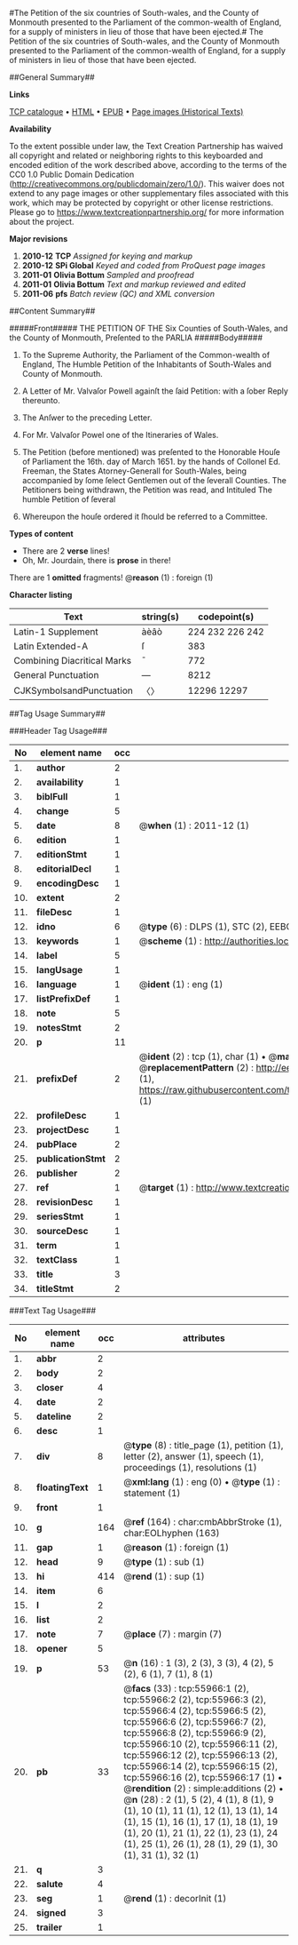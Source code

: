 #The Petition of the six countries of South-wales, and the County of Monmouth presented to the Parliament of the common-wealth of England, for a supply of ministers in lieu of those that have been ejected.#
The Petition of the six countries of South-wales, and the County of Monmouth presented to the Parliament of the common-wealth of England, for a supply of ministers in lieu of those that have been ejected.

##General Summary##

**Links**

[TCP catalogue](http://www.ota.ox.ac.uk/tcp/)  • 
[HTML](http://tei.it.ox.ac.uk/tcp/Texts-HTML/free/A54/A54558.html)  • 
[EPUB](http://tei.it.ox.ac.uk/tcp/Texts-EPUB/free/A54/A54558.epub) • 
[Page images (Historical Texts)](https://historicaltexts.jisc.ac.uk/eebo-12194241e)

**Availability**

To the extent possible under law, the Text Creation Partnership has waived all copyright and related or neighboring rights to this keyboarded and encoded edition of the work described above, according to the terms of the CC0 1.0 Public Domain Dedication (http://creativecommons.org/publicdomain/zero/1.0/). This waiver does not extend to any page images or other supplementary files associated with this work, which may be protected by copyright or other license restrictions. Please go to https://www.textcreationpartnership.org/ for more information about the project.

**Major revisions**

1. __2010-12__ __TCP__ *Assigned for keying and markup*
1. __2010-12__ __SPi Global__ *Keyed and coded from ProQuest page images*
1. __2011-01__ __Olivia Bottum__ *Sampled and proofread*
1. __2011-01__ __Olivia Bottum__ *Text and markup reviewed and edited*
1. __2011-06__ __pfs__ *Batch review (QC) and XML conversion*

##Content Summary##

#####Front#####
THE PETITION OF THE Six Counties of South-Wales, and the County of Monmouth, Preſented to the PARLIA
#####Body#####

1. To the Supreme Authority, the Parliament of the Common-wealth of England, The Humble Petition of the Inhabitants of South-Wales and County of Monmouth.

1. A Letter of Mr. Valvaſor Powell againſt the ſaid Petition: with a ſober Reply thereunto.

1. The Anſwer to the preceding Letter.

1. For Mr. Valvaſor Powel one of the Itineraries of Wales.

1. The Petition (before mentioned) was preſented to the Honorable Houſe of Parliament the 16th. day of March 1651. by the hands of Collonel Ed. Freeman, the States Atorney-Generall for South-Wales, being accompanied by ſome ſelect Gentlemen out of the ſeverall Counties.
The Petitioners being withdrawn, the Petition was read, and Intituled The humble Petition of ſeveral
1. Whereupon the houſe ordered it ſhould be referred to a Committee.

**Types of content**

  * There are 2 **verse** lines!
  * Oh, Mr. Jourdain, there is **prose** in there!

There are 1 **omitted** fragments! 
 @__reason__ (1) : foreign (1)

**Character listing**


|Text|string(s)|codepoint(s)|
|---|---|---|
|Latin-1 Supplement|àèâò|224 232 226 242|
|Latin Extended-A|ſ|383|
|Combining             Diacritical Marks|̄|772|
|General Punctuation|—|8212|
|CJKSymbolsandPunctuation|〈〉|12296 12297|

##Tag Usage Summary##

###Header Tag Usage###

|No|element name|occ|attributes|
|---|---|---|---|
|1.|__author__|2||
|2.|__availability__|1||
|3.|__biblFull__|1||
|4.|__change__|5||
|5.|__date__|8| @__when__ (1) : 2011-12 (1)|
|6.|__edition__|1||
|7.|__editionStmt__|1||
|8.|__editorialDecl__|1||
|9.|__encodingDesc__|1||
|10.|__extent__|2||
|11.|__fileDesc__|1||
|12.|__idno__|6| @__type__ (6) : DLPS (1), STC (2), EEBO-CITATION (1), OCLC (1), VID (1)|
|13.|__keywords__|1| @__scheme__ (1) : http://authorities.loc.gov/ (1)|
|14.|__label__|5||
|15.|__langUsage__|1||
|16.|__language__|1| @__ident__ (1) : eng (1)|
|17.|__listPrefixDef__|1||
|18.|__note__|5||
|19.|__notesStmt__|2||
|20.|__p__|11||
|21.|__prefixDef__|2| @__ident__ (2) : tcp (1), char (1)  •  @__matchPattern__ (2) : ([0-9\-]+):([0-9IVX]+) (1), (.+) (1)  •  @__replacementPattern__ (2) : http://eebo.chadwyck.com/downloadtiff?vid=$1&page=$2 (1), https://raw.githubusercontent.com/textcreationpartnership/Texts/master/tcpchars.xml#$1 (1)|
|22.|__profileDesc__|1||
|23.|__projectDesc__|1||
|24.|__pubPlace__|2||
|25.|__publicationStmt__|2||
|26.|__publisher__|2||
|27.|__ref__|1| @__target__ (1) : http://www.textcreationpartnership.org/docs/. (1)|
|28.|__revisionDesc__|1||
|29.|__seriesStmt__|1||
|30.|__sourceDesc__|1||
|31.|__term__|1||
|32.|__textClass__|1||
|33.|__title__|3||
|34.|__titleStmt__|2||


###Text Tag Usage###

|No|element name|occ|attributes|
|---|---|---|---|
|1.|__abbr__|2||
|2.|__body__|2||
|3.|__closer__|4||
|4.|__date__|2||
|5.|__dateline__|2||
|6.|__desc__|1||
|7.|__div__|8| @__type__ (8) : title_page (1), petition (1), letter (2), answer (1), speech (1), proceedings (1), resolutions (1)|
|8.|__floatingText__|1| @__xml:lang__ (1) : eng (0)  •  @__type__ (1) : statement (1)|
|9.|__front__|1||
|10.|__g__|164| @__ref__ (164) : char:cmbAbbrStroke (1), char:EOLhyphen (163)|
|11.|__gap__|1| @__reason__ (1) : foreign (1)|
|12.|__head__|9| @__type__ (1) : sub (1)|
|13.|__hi__|414| @__rend__ (1) : sup (1)|
|14.|__item__|6||
|15.|__l__|2||
|16.|__list__|2||
|17.|__note__|7| @__place__ (7) : margin (7)|
|18.|__opener__|5||
|19.|__p__|53| @__n__ (16) : 1 (3), 2 (3), 3 (3), 4 (2), 5 (2), 6 (1), 7 (1), 8 (1)|
|20.|__pb__|33| @__facs__ (33) : tcp:55966:1 (2), tcp:55966:2 (2), tcp:55966:3 (2), tcp:55966:4 (2), tcp:55966:5 (2), tcp:55966:6 (2), tcp:55966:7 (2), tcp:55966:8 (2), tcp:55966:9 (2), tcp:55966:10 (2), tcp:55966:11 (2), tcp:55966:12 (2), tcp:55966:13 (2), tcp:55966:14 (2), tcp:55966:15 (2), tcp:55966:16 (2), tcp:55966:17 (1)  •  @__rendition__ (2) : simple:additions (2)  •  @__n__ (28) : 2 (1), 5 (2), 4 (1), 8 (1), 9 (1), 10 (1), 11 (1), 12 (1), 13 (1), 14 (1), 15 (1), 16 (1), 17 (1), 18 (1), 19 (1), 20 (1), 21 (1), 22 (1), 23 (1), 24 (1), 25 (1), 26 (1), 28 (1), 29 (1), 30 (1), 31 (1), 32 (1)|
|21.|__q__|3||
|22.|__salute__|4||
|23.|__seg__|1| @__rend__ (1) : decorInit (1)|
|24.|__signed__|3||
|25.|__trailer__|1||

